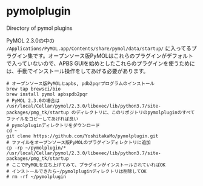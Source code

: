 # pymolplugin
Directory of pymol plugins

PyMOL 2.3.0の中の `/Applications/PyMOL.app/Contents/share/pymol/data/startup/` に入ってるプラグイン集です。オープンソース版PyMOLはこれらのプラグインがデフォルトで入っていないので、APBS GUIを始めとしたこれらのプラグインを使うためには、手動でインストール操作をしてあげる必要があります。

```
# オープンソース版PyMOLとapbs, pdb2pqrプログラムのインストール
brew tap brewsci/bio
brew install pymol apbspdb2pqr
# PyMOL 2.3.0の場合は /usr/local/Cellar/pymol/2.3.0/libexec/lib/python3.7/site-packages/pmg_tk/startup のディレクトリに、このリポジトリのpymolpluginのすべてファイルをコピーしてあげれば良い
# pymolpluginディレクトリをダウンロード
cd ~
git clone https://github.com/YoshitakaMo/pymolplugin.git
# ファイルをオープンソース版PyMOLのプラグインディレクトリに追加
cp -rp ~/pymolplugin/* /usr/local/Cellar/pymol/2.3.0/libexec/lib/python3.7/site-packages/pmg_tk/startup
# ここでPyMOLを立ち上げてみて、プラグインがインストールされていればOK
# インストールできたら~/pymolpluginディレクトリは削除してOK
# rm -rf ~/pymolplugin
```